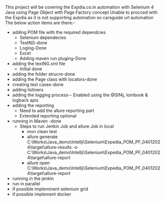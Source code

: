 This project will be covering the Expdia.co.in automation with Selenium 4 Java using Page Object with Page Factory concept
Unable to procced with the Expdia as it is not supporting automation so carsguide url automation
The below action items are there:-
- adding POM file with the required dependcies
  - Selenium dependecies
  - TestNG-done
  - Loging-Done
  - Excel
  - Adding maven run pluging-Done
- adding the textNG.xml file
  - Initial done
- adding the folder strucre-done
- adding the Page class with locators-done
- creating test cases-done
- adding listiners
- adding the logging process-- Enabled using the @Slf4j, lombook & logback apis
- adding the reporting
  - Need to add the allure reporting part
  - Extended reporting optional
- running in Maven -done
  - Steps to run Jenkin Job and allure Job in local
    - mvn clean test
    - allure generate C:\Works\Java_demo\Intellji\Selenium\Expedia_POM_PF_04012024\target\allure-results -o C:\Works\Java_demo\Intellji\Selenium\Expedia_POM_PF_04012024\target\allure-report
    -  allure open C:\Works\Java_demo\Intellji\Selenium\Expedia_POM_PF_04012024\target\allure-report
- running in the jenkin
- run in parallel
- if possible impleminent selenium grid
- if possible implement  docker
  
